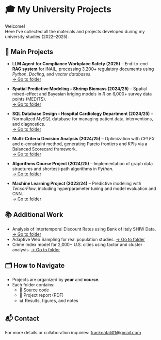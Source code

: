 # 🎓 My University Projects

Welcome!  
Here I’ve collected all the materials and projects developed during my university studies (2022–2025).

## 🚀 Main Projects

- **LLM Agent for Compliance Workplace Safety (2025)** – End-to-end **RAG system** for INAIL, processing 3,200+ regulatory documents using *Python*, *Docling*, and *vector databases*.  
  [→ Go to folder](llm-compliance-agent/)

- **Spatial Predictive Modeling – Shrimp Biomass (2024/25)** – Spatial mixed-effect and Bayesian kriging models in *R* on 6,000+ survey data points (MEDITS).  
  [→ Go to folder](spatial-modeling/)

- **SQL Database Design – Hospital Cardiology Department (2024/25)** – Normalized *MySQL* database for managing patient data, interventions, and diagnostics.  
  [→ Go to folder](sql-hospital/)

- **Multi-Criteria Decision Analysis (2024/25)** – Optimization with *CPLEX* and ε-constraint method, generating Pareto frontiers and KPIs via a Balanced Scorecard framework.  
  [→ Go to folder](decision-analysis/)

- **Algorithms Course Project (2024/25)** – Implementation of graph data structures and shortest-path algorithms in *Python*.  
  [→ Go to folder](algorithms/)

- **Machine Learning Project (2023/24)** – Predictive modeling with *TensorFlow*, including hyperparameter tuning and model evaluation and CNN.  
  [→ Go to folder](machine-learning/)

## 📚 Additional Work
- Analysis of Intertemporal Discount Rates using Bank of Italy SHIW Data. [→ Go to folder](empirical-economics-SHIW-data/)  
- Adaptive Web Sampling for real population studies. [→ Go to folder](adaptive-web-sampling/)  
- Crime Index model for 2,000+ U.S. cities using factor and cluster analysis. [→ Go to folder](advanced-data-analysis/)  

## 🗂️ How to Navigate
- Projects are organized by **year** and **course**.  
- Each folder contains:
  - 📄 Source code  
  - 📘 Project report (PDF)  
  - 📊 Results, figures, and notes  

## 📬 Contact
For more details or collaboration inquiries: franknatali01@gmail.com

